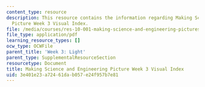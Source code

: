 ```yaml
---
content_type: resource
description: This resource contains the information regarding Making Science and Engineering
  Picture Week 3 Visual Index.
file: /media/courses/res-10-001-making-science-and-engineering-pictures-a-practical-guide-to-presenting-your-work-spring-2016/3e401e23a72461dab057e24f957b7e81_MITRES_10_001S16_VI_Wk3.pdf
file_type: application/pdf
learning_resource_types: []
ocw_type: OCWFile
parent_title: 'Week 3: Light'
parent_type: SupplementalResourceSection
resourcetype: Document
title: Making Science and Engineering Picture Week 3 Visual Index
uid: 3e401e23-a724-61da-b057-e24f957b7e81
---
```

